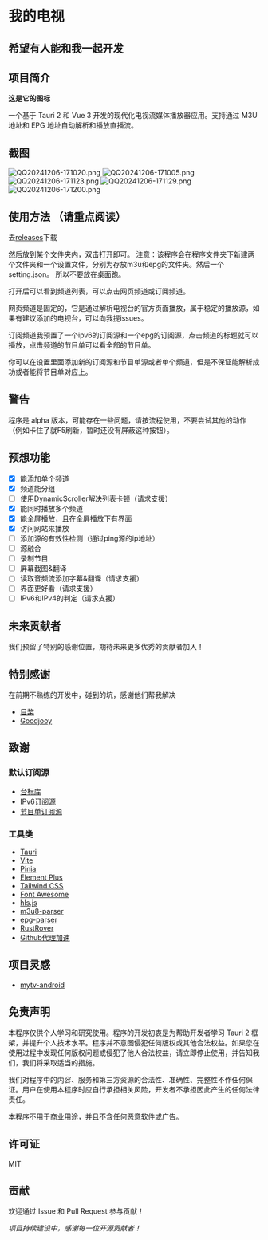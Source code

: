 # 我的电视

## 希望有人能和我一起开发

## 项目简介

**这是它的图标**

一个基于 Tauri 2 和 Vue 3 开发的现代化电视流媒体播放器应用。支持通过 M3U 地址和 EPG 地址自动解析和播放直播流。

## 截图
![QQ20241206-171020.png](readImage%2FQQ20241206-171020.png)
![QQ20241206-171005.png](readImage%2FQQ20241206-171005.png)
![QQ20241206-171123.png](readImage%2FQQ20241206-171123.png)
![QQ20241206-171129.png](readImage%2FQQ20241206-171129.png)
![QQ20241206-171200.png](readImage%2FQQ20241206-171200.png)

## 使用方法 （请重点阅读）
去[releases](https://github.com/KazeLiu/mytv-tauri/releases)下载

然后放到某个文件夹内，双击打开即可。
注意：该程序会在程序文件夹下新建两个文件夹和一个设置文件，分别为存放m3u和epg的文件夹。然后一个setting.json。
所以不要放在桌面跑。

打开后可以看到频道列表，可以点击网页频道或订阅频道。

网页频道是固定的，它是通过解析电视台的官方页面播放，属于稳定的播放源，如果有建议添加的电视台，可以向我提issues。

订阅频道我预置了一个ipv6的订阅源和一个epg的订阅源，点击频道的标题就可以播放，点击频道的节目单可以看全部的节目单。

你可以在设置里面添加新的订阅源和节目单源或者单个频道，但是不保证能解析成功或者能将节目单对应上。

## 警告
程序是 alpha 版本，可能存在一些问题，请按流程使用，不要尝试其他的动作（例如卡住了就F5刷新，暂时还没有屏蔽这种按钮）。

## 预想功能

- [x] 能添加单个频道
- [x] 频道能分组
- [ ] 使用DynamicScroller解决列表卡顿（请求支援）
- [x] 能同时播放多个频道
- [x] 能全屏播放，且在全屏播放下有界面
- [x] 访问网站来播放
- [ ] 添加源的有效性检测（通过ping源的ip地址）
- [ ] 源融合
- [ ] 录制节目
- [ ] 屏幕截图&翻译
- [ ] 读取音频流添加字幕&翻译（请求支援）
- [ ] 界面更好看（请求支援）
- [ ] IPv6和IPv4的判定（请求支援）

## 未来贡献者

我们预留了特别的感谢位置，期待未来更多优秀的贡献者加入！

## 特别感谢

在前期不熟练的开发中，碰到的坑，感谢他们帮我解决

- [目棃](https://github.com/BTMuli)
- [Goodjooy](https://github.com/Goodjooy)

## 致谢

### 默认订阅源

- [台标库](https://github.com/fanmingming/live/)
- [IPv6订阅源](https://github.com/fanmingming/live/)
- [节目单订阅源](http://epg.51zmt.top:8000/)

### 工具类
- [Tauri](https://tauri.app/)
- [Vite](https://vitejs.dev/)
- [Pinia](https://pinia.vuejs.org/)
- [Element Plus](https://element-plus.org/)
- [Tailwind CSS](https://tailwindcss.com/)
- [Font Awesome](https://fontawesome.com/)
- [hls.js](https://github.com/video-dev/hls.js)
- [m3u8-parser](https://github.com/videojs/m3u8-parser)
- [epg-parser](https://github.com/freearhey/epg-parser)
- [RustRover](https://www.jetbrains.com/rust/)
- [Github代理加速](https://ghp.ci/)

## 项目灵感
- [mytv-android](https://github.com/yaoxieyoulei/mytv-android)

## 免责声明
本程序仅供个人学习和研究使用。程序的开发初衷是为帮助开发者学习 Tauri 2 框架，并提升个人技术水平。程序并不意图侵犯任何版权或其他合法权益。如果您在使用过程中发现任何版权问题或侵犯了他人合法权益，请立即停止使用，并告知我们，我们将采取适当的措施。

我们对程序中的内容、服务和第三方资源的合法性、准确性、完整性不作任何保证。用户在使用本程序时应自行承担相关风险，开发者不承担因此产生的任何法律责任。

本程序不用于商业用途，并且不含任何恶意软件或广告。

## 许可证

MIT

## 贡献

欢迎通过 Issue 和 Pull Request 参与贡献！

*项目持续建设中，感谢每一位开源贡献者！*
